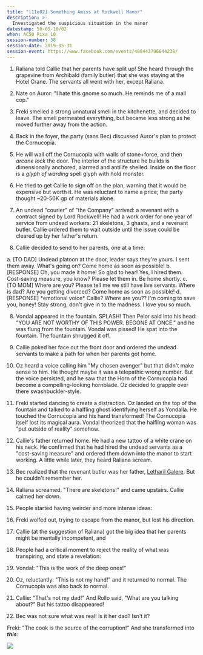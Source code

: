 ```yaml
---
title: "[11e02] Something Amiss at Rockwell Manor"
description: >-
  Investigated the suspicious situation in the manor
datestamp: 50-05-10/02
when: AC50 Rixa 10
session-number: 38
session-date: 2019-05-31
session-event: https://www.facebook.com/events/408443796644238/
---
```


1. Raliana told Callie that her parents have split up! She heard through the grapevine from Archibald (family butler) that she was staying at the Hotel Crane. The servants all went with her, except Raliana.
2. Nate on Auror: "I hate this gnome so much. He reminds me of a mall cop."
3. Freki smelled a strong unnatural smell in the kitchenette, and decided to leave. The smell permeated everything, but became less strong as he moved further away from the action.
4. Back in the foyer, the party (sans Bec) discussed Auror's plan to protect the Cornucopia.

  1. He will wall off the Cornucopia with walls of stone+force, and then *arcane lock* the door. The interior of the structure he builds is dimensionally anchored, alarmed and antilife shelled. Inside on the floor is a *glyph of warding* spell glyph with hold monster.
  2. He tried to get Callie to sign off on the plan, warning that it would be expensive but worth it. He was reluctant to name a price; the party thought ~20-50K gp of materials alone.

5. An undead "courier" of "the Company" arrived: a revenant with a contract signed by Lord Rockwell! He had a work order for one year of service from undead workers: 21 skeletons, 3 ghasts, and a revenant butler. Callie ordered them to wait outside until the issue could be cleared up by her father's return.
6. Callie decided to send to her parents, one at a time:

  a. [TO DAD] Undead platoon at the door, leader says they're yours. I sent them away. What's going on? Come home as soon as possible!
  b. [RESPONSE] Oh, you made it home! So glad to hear! Yes, I hired them. Cost-saving measure, you know? Please let them in. Be home shortly.
  c. [TO MOM] Where are you? Please tell me we still have live servants. Where is dad? Are you getting divorced? Come home as soon as possible!
  d. [RESPONSE] \*emotional voice\* Callie? Where are you?? I'm coming to save you, honey! Stay strong, don't give in to the madness. I love you so much.

8. Vondal appeared in the fountain. SPLASH! Then Pelor said into his head: "YOU ARE NOT WORTHY OF THIS POWER. BEGONE AT ONCE." and he was flung from the fountain. Vondal was pissed! He spat into the fountain. The fountain shrugged it off.
9. Callie poked her face out the front door and ordered the undead servants to make a path for when her parents got home.
10. Oz heard a voice calling him "My chosen avenger" but that didn't make sense to him. He thought maybe it was a telepathic wrong number. But the voice persisted, and he saw that the Horn of the Cornucopia had become a compelling-looking hornblade. Oz decided to grapple over there swashbuckler-style.
11. Freki started dancing to create a distraction. Oz landed on the top of the fountain and talked to a halfling ghost identifying herself as Yondalla. He touched the Cornucopia and his hand transformed! The Cornucopia itself lost its magical aura. Vondal theorized that the halfling woman was "put outside of reality" somehow.
12. Callie's father returned home. He had a new tattoo of a white crane on his neck. He confirmed that he had hired the undead servants as a "cost-saving measure" and ordered them down into the manor to start working. A little while later, they heard Raliana scream.
13. Bec realized that the revenant butler was her father, [Letharil Galere](../dossiers/letharil-galere). But he couldn't remember her.
14. Raliana screamed. "There are skeletons!" and came upstairs. Callie calmed her down.
15. People started having weirder and more intense ideas:

  1. Freki wolfed out, trying to escape from the manor, but lost his direction.
  2. Callie (at the suggestion of Raliana) got the big idea that her parents might be mentally incompetent, and

16. People had a critical moment to reject the reality of what was transpiring, and state a revelation:

  1. Vondal: "This is the work of the deep ones!"
  2. Oz, reluctantly: "This is not my hand!" and it returned to normal. The Cornucopia was also back to normal.
  3. Callie: "That's not my dad!" And Rollo said, "What are you talking about?" But his tattoo disappeared!
  4. Bec was not sure what was real! Is it her dad? Isn't it?

Freki: "The cook is the source of the corruption!" And she transformed into ***this***:

[![](https://i.pinimg.com/originals/6d/e6/94/6de6941a2b81a0d2b193d657bb77a7cd.jpg)](https://www.pinterest.com/pin/490329478153743277/)
